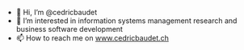 - 👋 Hi, I’m @cedricbaudet
- 👀 I’m interested in information systems management research and business software development
- 📫 How to reach me on www.cedricbaudet.ch

<!---business software development
cedricbaudet/cedricbaudet is a ✨ special ✨ repository because its `README.md` (this file) appears on your GitHub profile.
You can click the Preview link to take a look at your changes.
--->
